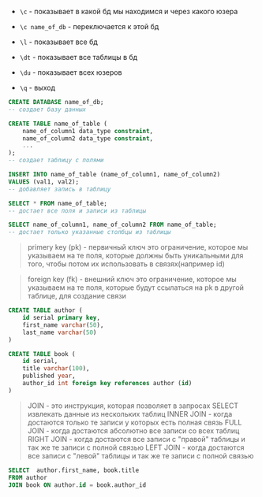 * `\с` - показывает в какой бд мы находимся и через какого юзера

* `\с name_of_db` - переключается к этой бд

* `\l` - показывает все бд

* `\dt` - показывает все таблицы в бд

* `\du` - показывает всех юзеров

* `\q` - выход


```sql
CREATE DATABASE name_of_db; 
-- создает базу данных
```

```sql
CREATE TABLE name_of_table (
    name_of_column1 data_type constraint,
    name_of_column2 data_type constraint,
    ...
); 
-- создает таблицу с полями
```

```sql
INSERT INTO name_of_table (name_of_column1, name_of_column2) 
VALUES (val1, val2);
-- добавляет запись в таблицу
```

```sql
SELECT * FROM name_of_table; 
-- достает все поля и записи из таблицы

SELECT name_of_column1, name_of_column2 FROM name_of_table; 
-- достает только указанные столбцы из таблицы
```

> primery key (pk) - первичный ключ
> это ограничение, которое мы указываем на те поля, 
которые должны быть уникальными для того, чтобы потом их использовать в связях(например id)

> foreign key (fk) - внешний ключ 
> это ограничение, которое мы указываем на те поля,
которые будут ссылаться на pk в другой таблице, для создание связи

```sql
CREATE TABLE author (
    id serial primary key,
    first_name varchar(50),
    last_name varchar(50)
)

CREATE TABLE book (
    id serial,
    title varchar(100),
    published year,
    author_id int foreign key references author (id)
)
```

> JOIN - это инструкция, которая позволяет в запросах SELECT извлекать данные из 
нескольких таблиц
> INNER JOIN - когда достаются только те записи у которых есть полная связь
> FULL JOIN -  когда достаются абсолютно все записи со всех таблиц
> RIGHT JOIN - когда достаются все записи с "правой" таблицы и так же те записи с полной связью
> LEFT JOIN - когда достаются все записи с "левой" таблицы и так же те записи с полной связью

```sql
SELECT  author.first_name, book.title
FROM author 
JOIN book ON author.id = book.author_id
```